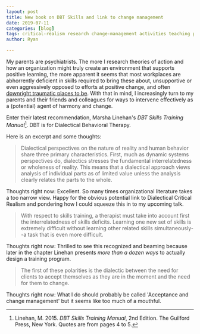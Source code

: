 ```yaml
---
layout: post
title: New book on DBT Skills and link to change management
date: 2019-07-11
categories: [blog]
tags: critical-realism research change-management activities teaching pinboard
author: Ryan

---
```


My parents are psychiatrists. The more I research theories of action and how an organization might truly create an environment that supports positive learning, the more apparent it seems that most workplaces are abhorrently deficient in skills required to bring these about, unsupportive or even aggressively opposed to efforts at positive change, and often [downright traumatic places to be](/texts/2019-06-23-workplace-suffering).  With that in mind, I increasingly turn to my parents and their friends and colleagues for ways to intervene effectively as a (potential) agent of harmony and change.

Enter their latest recommendation, Marsha Linehan's *DBT Skills Training Manual*[^fn1]. DBT is for Dialectical Behavioral Therapy.

Here is an excerpt and some thoughts:

<blockquote>
Dialectical perspectives on the nature of reality and human behavior share three primary characteristics. First, much as dynamic systems perspectives do, dialectics stresses the fundamental interrelatedness or wholeness of reality. This means that a dialectical approach views analysis of individual parts as of limited value unless the analysis clearly relates the parts to the whole.
</blockquote>

Thoughts right now: Excellent. So many times organizational literature takes a too narrow view. Happy for the obvious potential link to Dialectical Critical Realism and pondering how I could squeeze this in to my upcoming talk.

<blockquote>
With respect to skills training, a therapist must take into account first the interrelatedness of skills deficits. Learning one new set of skills is extremely difficult without learning other related skills simultaneously--a task that is even more difficult.
</blockquote>

Thoughts right now: Thrilled to see this recognized and beaming because later in the chapter Linehan presents *more than a dozen ways* to actually design a training program.

<blockquote>
The first of these polarities is the dialectic between the need for clients to accept themselves as they are in the moment and the need for them to change.
</blockquote>

Thoughts right now: What I do should probably be called 'Acceptance and change management' but it seems like too much of a mouthful.


[^fn1]: Linehan, M. 2015. *DBT Skills Training Manual*, 2nd Edition. The Guilford Press, New York. Quotes are from pages 4 to 5.
